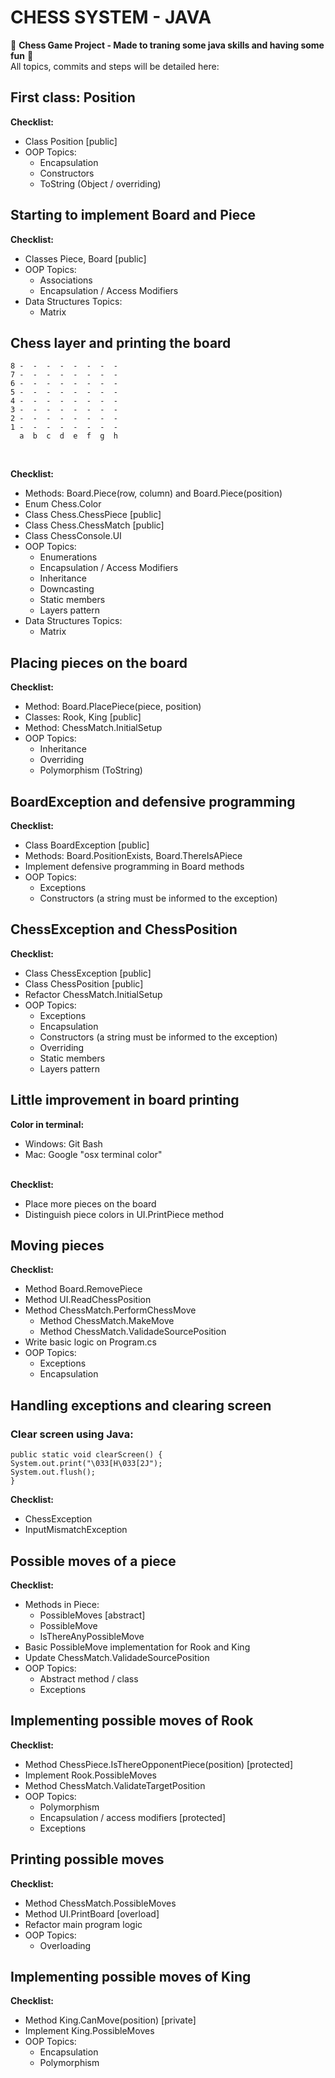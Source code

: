 # CHESS SYSTEM - JAVA

:space_invader: **Chess Game Project - Made to traning some java skills and having some fun** :space_invader: </br> All topics, commits and steps will be detailed here:

## First class: Position
**Checklist:**
 - Class Position [public]
 - OOP Topics:
   - Encapsulation
   - Constructors
   - ToString (Object / overriding)

## Starting to implement Board and Piece
**Checklist:**
 - Classes Piece, Board [public]
 - OOP Topics:
   - Associations
   - Encapsulation / Access Modifiers
 - Data Structures Topics:
   - Matrix

## Chess layer and printing the board
```
8 -  -  -  -  -  -  -  -
7 -  -  -  -  -  -  -  -
6 -  -  -  -  -  -  -  -
5 -  -  -  -  -  -  -  -
4 -  -  -  -  -  -  -  -
3 -  -  -  -  -  -  -  -
2 -  -  -  -  -  -  -  -
1 -  -  -  -  -  -  -  -
  a  b  c  d  e  f  g  h
```
</br>

**Checklist:**
 - Methods: Board.Piece(row, column) and Board.Piece(position)
 - Enum Chess.Color
 - Class Chess.ChessPiece [public]
 - Class Chess.ChessMatch [public]
 - Class ChessConsole.UI
 - OOP Topics:
   - Enumerations
   - Encapsulation / Access Modifiers
   - Inheritance
   - Downcasting
   - Static members
   - Layers pattern
 - Data Structures Topics:
   - Matrix

## Placing pieces on the board
**Checklist:**
 - Method: Board.PlacePiece(piece, position)
 - Classes: Rook, King [public]
 - Method: ChessMatch.InitialSetup
 - OOP Topics:
   - Inheritance
   - Overriding
   - Polymorphism (ToString)

## BoardException and defensive programming
**Checklist:**
 - Class BoardException [public]
 - Methods: Board.PositionExists, Board.ThereIsAPiece
 - Implement defensive programming in Board methods
 - OOP Topics:
   - Exceptions
   - Constructors (a string must be informed to the exception)

## ChessException and ChessPosition
**Checklist:**
 - Class ChessException [public]
 - Class ChessPosition [public]
 - Refactor ChessMatch.InitialSetup
 - OOP Topics:
   - Exceptions
   - Encapsulation
   - Constructors (a string must be informed to the exception)
   - Overriding
   - Static members
   - Layers pattern

## Little improvement in board printing
**Color in terminal:**
 - Windows: Git Bash
 - Mac: Google "osx terminal color"

</br> **Checklist:**
 - Place more pieces on the board
 - Distinguish piece colors in UI.PrintPiece method

## Moving pieces
**Checklist:**
 - Method Board.RemovePiece
 - Method UI.ReadChessPosition
 - Method ChessMatch.PerformChessMove
   - Method ChessMatch.MakeMove
   - Method ChessMatch.ValidadeSourcePosition
 - Write basic logic on Program.cs
 - OOP Topics:
   - Exceptions
   - Encapsulation

## Handling exceptions and clearing screen
### Clear screen using Java:
```
public static void clearScreen() {
System.out.print("\033[H\033[2J");
System.out.flush();
}
```
**Checklist:**
 - ChessException
 - InputMismatchException

## Possible moves of a piece
**Checklist:**
 - Methods in Piece:
   - PossibleMoves [abstract]
   - PossibleMove
   - IsThereAnyPossibleMove
 - Basic PossibleMove implementation for Rook and King
 - Update ChessMatch.ValidadeSourcePosition
 - OOP Topics:
   - Abstract method / class
   - Exceptions

## Implementing possible moves of Rook
**Checklist:**
 - Method ChessPiece.IsThereOpponentPiece(position) [protected]
 - Implement Rook.PossibleMoves
 - Method ChessMatch.ValidateTargetPosition
 - OOP Topics:
   - Polymorphism
   - Encapsulation / access modifiers [protected]
   - Exceptions

## Printing possible moves
**Checklist:**
 - Method ChessMatch.PossibleMoves
 - Method UI.PrintBoard [overload]
 - Refactor main program logic
 - OOP Topics:
   - Overloading

## Implementing possible moves of King
**Checklist:**
 - Method King.CanMove(position) [private]
 - Implement King.PossibleMoves
 - OOP Topics:
   - Encapsulation
   - Polymorphism

